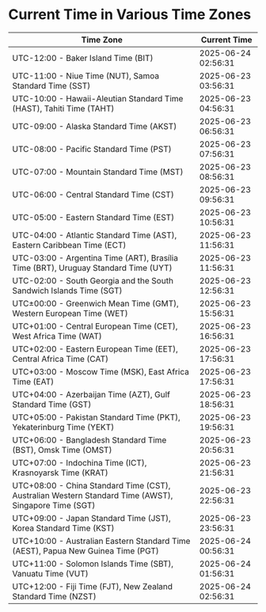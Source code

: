 # Current Time in Various Time Zones

| Time Zone | Current Time |
|-----------|--------------|
| UTC-12:00 - Baker Island Time (BIT) | 2025-06-24 02:56:31 |
| UTC-11:00 - Niue Time (NUT), Samoa Standard Time (SST) | 2025-06-23 03:56:31 |
| UTC-10:00 - Hawaii-Aleutian Standard Time (HAST), Tahiti Time (TAHT) | 2025-06-23 04:56:31 |
| UTC-09:00 - Alaska Standard Time (AKST) | 2025-06-23 06:56:31 |
| UTC-08:00 - Pacific Standard Time (PST) | 2025-06-23 07:56:31 |
| UTC-07:00 - Mountain Standard Time (MST) | 2025-06-23 08:56:31 |
| UTC-06:00 - Central Standard Time (CST) | 2025-06-23 09:56:31 |
| UTC-05:00 - Eastern Standard Time (EST) | 2025-06-23 10:56:31 |
| UTC-04:00 - Atlantic Standard Time (AST), Eastern Caribbean Time (ECT) | 2025-06-23 11:56:31 |
| UTC-03:00 - Argentina Time (ART), Brasília Time (BRT), Uruguay Standard Time (UYT) | 2025-06-23 11:56:31 |
| UTC-02:00 - South Georgia and the South Sandwich Islands Time (SGT) | 2025-06-23 12:56:31 |
| UTC±00:00 - Greenwich Mean Time (GMT), Western European Time (WET) | 2025-06-23 15:56:31 |
| UTC+01:00 - Central European Time (CET), West Africa Time (WAT) | 2025-06-23 16:56:31 |
| UTC+02:00 - Eastern European Time (EET), Central Africa Time (CAT) | 2025-06-23 17:56:31 |
| UTC+03:00 - Moscow Time (MSK), East Africa Time (EAT) | 2025-06-23 17:56:31 |
| UTC+04:00 - Azerbaijan Time (AZT), Gulf Standard Time (GST) | 2025-06-23 18:56:31 |
| UTC+05:00 - Pakistan Standard Time (PKT), Yekaterinburg Time (YEKT) | 2025-06-23 19:56:31 |
| UTC+06:00 - Bangladesh Standard Time (BST), Omsk Time (OMST) | 2025-06-23 20:56:31 |
| UTC+07:00 - Indochina Time (ICT), Krasnoyarsk Time (KRAT) | 2025-06-23 21:56:31 |
| UTC+08:00 - China Standard Time (CST), Australian Western Standard Time (AWST), Singapore Time (SGT) | 2025-06-23 22:56:31 |
| UTC+09:00 - Japan Standard Time (JST), Korea Standard Time (KST) | 2025-06-23 23:56:31 |
| UTC+10:00 - Australian Eastern Standard Time (AEST), Papua New Guinea Time (PGT) | 2025-06-24 00:56:31 |
| UTC+11:00 - Solomon Islands Time (SBT), Vanuatu Time (VUT) | 2025-06-24 01:56:31 |
| UTC+12:00 - Fiji Time (FJT), New Zealand Standard Time (NZST) | 2025-06-24 02:56:31 |
